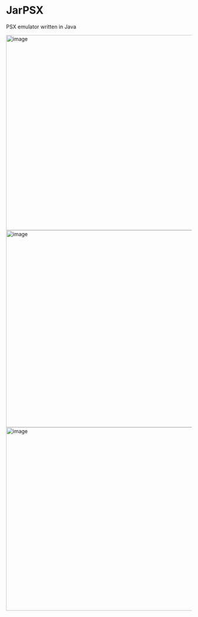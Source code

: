 # JarPSX
PSX emulator written in Java

<img width="991" height="528" alt="image" src="https://github.com/user-attachments/assets/ddf108c5-4e6c-4e74-9f3e-4ac4f133f6f3" />
<img width="1011" height="533" alt="image" src="https://github.com/user-attachments/assets/e242d504-feaf-4711-8e1f-ee03058f5c71" />
<img width="974" height="496" alt="image" src="https://github.com/user-attachments/assets/bad93699-14d9-4ced-b1c0-be09cc9702df" />
